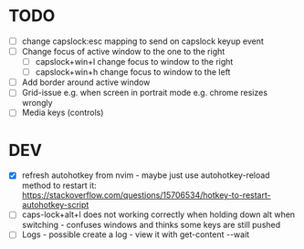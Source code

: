 # TODO

* [ ] change capslock:esc mapping to send on capslock keyup event
* [ ] Change focus of active window to the one to the right 
  - [ ] capslock+win+l change focus to window to the right
  - [ ] capslock+win+h change focus to window to the left
* [ ] Add border around active window
* [ ] Grid-issue e.g. when screen in portrait mode e.g. chrome resizes wrongly
* [ ] Media keys (controls)

# DEV

* [x] refresh autohotkey from nvim - maybe just use autohotkey-reload method to restart it: https://stackoverflow.com/questions/15706534/hotkey-to-restart-autohotkey-script
* [ ] caps-lock+alt+l does not working correctly when holding down alt when switching - confuses windows and thinks some keys are still pushed
* [ ] Logs - possible create a log - view it with get-content --wait
